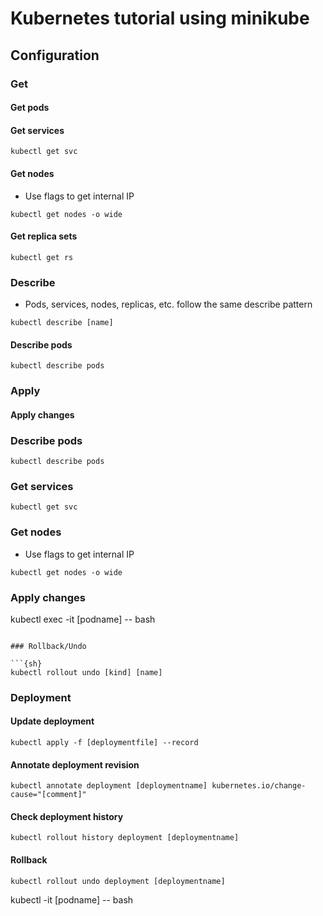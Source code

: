 # Kubernetes tutorial using minikube

## Configuration

### Get

#### Get pods

#### Get services

```{sh}
kubectl get svc
```

#### Get nodes

- Use flags to get internal IP

```{sh}
kubectl get nodes -o wide
```

#### Get replica sets

```{sh}
kubectl get rs
```

### Describe

- Pods, services, nodes, replicas, etc. follow the same describe pattern

```{sh}
kubectl describe [name]
```

#### Describe pods

```{sh}
kubectl describe pods
```

### Apply

#### Apply changes

### Describe pods

```{sh}
kubectl describe pods
```

### Get services

```{sh}
kubectl get svc
```

### Get nodes

- Use flags to get internal IP

```{sh}
kubectl get nodes -o wide
```

### Apply changes

kubectl exec -it [podname] -- bash
```

### Rollback/Undo

```{sh}
kubectl rollout undo [kind] [name]
```

### Deployment

#### Update deployment

```{sh}
kubectl apply -f [deploymentfile] --record
```

#### Annotate deployment revision

```{sh}
kubectl annotate deployment [deploymentname] kubernetes.io/change-cause="[comment]"
```

#### Check deployment history

```{sh}
kubectl rollout history deployment [deploymentname]
```

#### Rollback

```{sh}
kubectl rollout undo deployment [deploymentname]
```

kubectl -it [podname] -- bash
```
